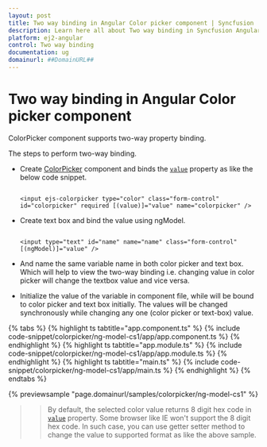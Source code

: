 ```yaml
---
layout: post
title: Two way binding in Angular Color picker component | Syncfusion
description: Learn here all about Two way binding in Syncfusion Angular Color picker component of Syncfusion Essential JS 2 and more.
platform: ej2-angular
control: Two way binding 
documentation: ug
domainurl: ##DomainURL##
---
```


# Two way binding in Angular Color picker component

ColorPicker component supports two-way property binding.

The steps to perform two-way binding.

* Create [ColorPicker](https://ej2.syncfusion.com/angular/documentation/color-picker/getting-started#getting-started) component and binds the [`value`](https://ej2.syncfusion.com/angular/documentation/api/color-picker#value) property as like the below code snippet.

  ```

  <input ejs-colorpicker type="color" class="form-control" id="colorpicker" required [(value)]="value" name="colorpicker" />

  ```

* Create text box and bind the value using ngModel.

  ```

  <input type="text" id="name" name="name" class="form-control" [(ngModel)]="value" />

  ```

* And name the same variable name in both color picker and text box. Which will help to view the two-way binding i.e. changing value in color picker will change the textbox value and vice versa.

* Initialize the value of the variable in component file, while will be bound to color picker and text box initially. The values will be changed synchronously while changing any one (color picker or text-box) value.

{% tabs %}
{% highlight ts tabtitle="app.component.ts" %}
{% include code-snippet/colorpicker/ng-model-cs1/app/app.component.ts %}
{% endhighlight %}
{% highlight ts tabtitle="app.module.ts" %}
{% include code-snippet/colorpicker/ng-model-cs1/app/app.module.ts %}
{% endhighlight %}
{% highlight ts tabtitle="main.ts" %}
{% include code-snippet/colorpicker/ng-model-cs1/app/main.ts %}
{% endhighlight %}
{% endtabs %}
  
{% previewsample "page.domainurl/samples/colorpicker/ng-model-cs1" %}

>> By default, the selected color value returns 8 digit hex code in [`value`](https://ej2.syncfusion.com/angular/documentation/api/color-picker#value) property. Some browser like IE won't support the 8 digit hex code. In such case, you can use getter setter method to change the value to supported format as like the above sample.
